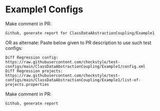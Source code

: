 # Example1 Configs
Make comment in PR:
```
Github, generate report for ClassDataAbstractionCoupling/Example1
```
OR as alternate:
Paste below given to PR description to use such test configs:
```
Diff Regression config: https://raw.githubusercontent.com/checkstyle/test-configs/main/ClassDataAbstractionCoupling/Example1/config.xml
Diff Regression projects: https://raw.githubusercontent.com/checkstyle/test-configs/main/ClassDataAbstractionCoupling/Example1/list-of-projects.properties
```
Make comment in PR:
```
Github, generate report
```
